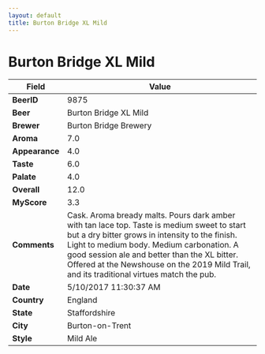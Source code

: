 ```yaml
---
layout: default
title: Burton Bridge XL Mild
---
```


# Burton Bridge XL Mild

| Field         | Value     |
|---------------|-----------|
| **BeerID** | 9875 |
| **Beer** | Burton Bridge XL Mild |
| **Brewer** | Burton Bridge Brewery |
| **Aroma** | 7.0 |
| **Appearance** | 4.0 |
| **Taste** | 6.0 |
| **Palate** | 4.0 |
| **Overall** | 12.0 |
| **MyScore** | 3.3 |
| **Comments** | Cask. Aroma bready malts. Pours dark amber with tan lace top. Taste is medium sweet to start but a dry bitter grows in intensity to the finish. Light to medium body. Medium carbonation. A good session ale and better than the XL bitter. Offered at the Newshouse on the 2019 Mild Trail, and its traditional virtues match the pub. |
| **Date** | 5/10/2017 11:30:37 AM |
| **Country** | England |
| **State** | Staffordshire |
| **City** | Burton-on-Trent |
| **Style** | Mild Ale |

